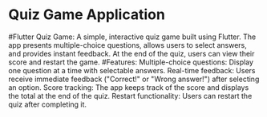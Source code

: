 # Quiz Game Application
#Flutter Quiz Game:
A simple, interactive quiz game built using Flutter. The app presents multiple-choice questions, allows users to select answers, and provides instant feedback. At the end of the quiz, users can view their score and restart the game.
#Features:
Multiple-choice questions: Display one question at a time with selectable answers.
Real-time feedback: Users receive immediate feedback ("Correct!" or "Wrong answer!") after selecting an option.
Score tracking: The app keeps track of the score and displays the total at the end of the quiz.
Restart functionality: Users can restart the quiz after completing it.
